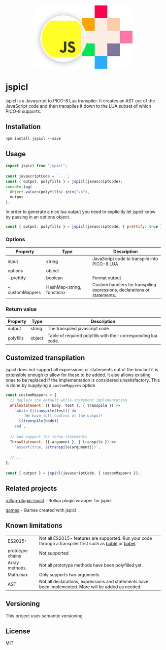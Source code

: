 <p align="center">
  <img src="https://raw.githubusercontent.com/AgronKabashi/assets/51844924e69fdef3129a04573f60b262f41cbea4/jspicl/logo-366x250.png" width="320">
</p>

# jspicl
jspicl is a Javascript to PICO-8 Lua transpiler. It creates an AST out of the JavaScript code and then transpiles it down to the LUA subset of which PICO-8 supports.

## Installation
```
npm install jspicl --save
```

## Usage
```js
import jspicl from "jspicl";

const javascriptCode = `...`;
const { output, polyfills } = jspicl(javascriptCode);
console.log(
  Object.values(polyfills).join("\n"),
  output
);
```

In order to generate a nice lua output you need to explicitly let jspicl know by passing in an options object.
```js
const { output, polyfills } = jspicl(javascriptCode, { prettify: true });
```

### Options
| Property              | Type                      | Description                                   |
|-----------------------|---------------------------|-----------------------------------------------|
| input                 | string                    | JavaScript code to transpile into PICO-8 LUA  |
| options               | object                    |  |
| &ndash; prettify      | boolean                   | Format output |
| &ndash; customMappers | HashMap<string, function> | Custom handlers for transpiling expressions, declarations or statements. |

### Return value
| Property       | Type   | Description                     |
|----------------|--------|---------------------------------|
| output         | string | The transpiled javascript code  |
| polyfills      | object | Table of required polyfills with their corresponding lua code. |

## Customized transpilation
jspicl does not support all expressions or statements out of the box but it is
extensible enough to allow for these to be added. It also allows existing ones to
be replaced if the implementation is considered unsatisfactory.
This is done by supplying a `customMappers` option.

```js
const customMappers = {
  // Replace the default while-statement implementation
  WhileStatement: ({ body, test }, { transpile }) =>
    `while ${transpile(test)} do
      -- We have full control of the output!
      ${transpile(body)}
    end`,

  // Add support for throw statements
  ThrowStatement: ({ argument }, { transpile }) =>
    `assert(true, ${transpile(argument)})`,

  // ...
};

const { output } = jspicl(javascriptCode, { customMappers });
```

## Related projects
[rollup-plugin-jspicl](https://github.com/AgronKabashi/rollup-plugin-jspicl) - Rollup plugin wrapper for jspicl

[games](https://github.com/topics/jspicl-sample) - Games created with jspicl

## Known limitations

|||
|-|-|
| ES2015+ | Not all ES2015+ features are supported. Run your code through a transpiler first such as [bublé](https://www.npmjs.com/package/buble) or [babel](https://www.npmjs.com/package/babel). |
| prototype chains | Not supported|
| Array methods | Not all prototype methods have been polyfilled yet. |
| Math.max | Only supports two arguments. |
| AST | Not all declarations, expressions and statements have been implemented. More will be added as needed. |

## Versioning
This project uses semantic versioning

## License
MIT
